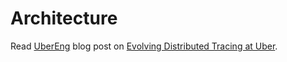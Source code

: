 Architecture
===========

Read [UberEng](https://eng.uber.com/) blog post on [Evolving Distributed
Tracing at Uber](https://eng.uber.com/distributed-tracing/).
